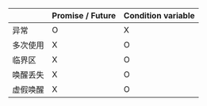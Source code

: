 |   | Promise / Future | Condition variable |
|---|---|---|
| 异常 | O | X |
| 多次使用| X | O |
| 临界区 | X | O |
| 唤醒丢失 | X | O |
| 虚假唤醒 | X | O |
